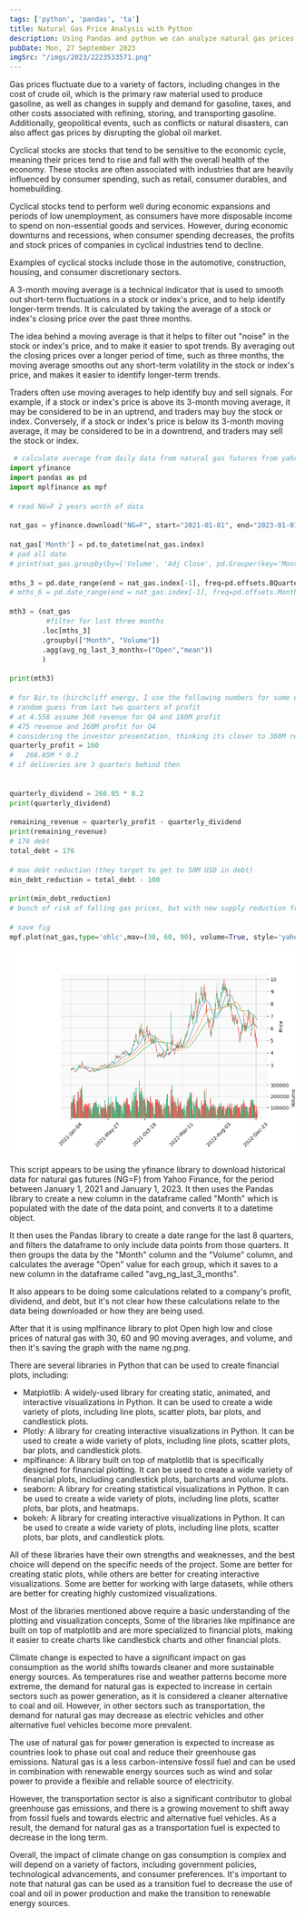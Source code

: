 ```yaml
---
tags: ['python', 'pandas', 'ta']
title: Natural Gas Price Analysis with Python
description: Using Pandas and python we can analyze natural gas prices.
pubDate: Mon, 27 September 2023
imgSrc: "/imgs/2023/2223533571.png"
---
```


Gas prices fluctuate due to a variety of factors, including changes in the cost of crude oil, which is the primary raw material used to produce gasoline, as well as changes in supply and demand for gasoline, taxes, and other costs associated with refining, storing, and transporting gasoline. Additionally, geopolitical events, such as conflicts or natural disasters, can also affect gas prices by disrupting the global oil market.


Cyclical stocks are stocks that tend to be sensitive to the economic cycle, meaning their prices tend to rise and fall with the overall health of the economy. These stocks are often associated with industries that are heavily influenced by consumer spending, such as retail, consumer durables, and homebuilding.

Cyclical stocks tend to perform well during economic expansions and periods of low unemployment, as consumers have more disposable income to spend on non-essential goods and services. However, during economic downturns and recessions, when consumer spending decreases, the profits and stock prices of companies in cyclical industries tend to decline.

Examples of cyclical stocks include those in the automotive, construction, housing, and consumer discretionary sectors.


A 3-month moving average is a technical indicator that is used to smooth out short-term fluctuations in a stock or index's price, and to help identify longer-term trends. It is calculated by taking the average of a stock or index's closing price over the past three months.

The idea behind a moving average is that it helps to filter out "noise" in the stock or index's price, and to make it easier to spot trends. By averaging out the closing prices over a longer period of time, such as three months, the moving average smooths out any short-term volatility in the stock or index's price, and makes it easier to identify longer-term trends.

Traders often use moving averages to help identify buy and sell signals. For example, if a stock or index's price is above its 3-month moving average, it may be considered to be in an uptrend, and traders may buy the stock or index. Conversely, if a stock or index's price is below its 3-month moving average, it may be considered to be in a downtrend, and traders may sell the stock or index.


```python 
 # calculate average from daily data from natural gas futures from yahoo finance
import yfinance
import pandas as pd
import mplfinance as mpf

# read NG=F 2 years worth of data

nat_gas = yfinance.download("NG=F", start="2021-01-01", end="2023-01-01")

nat_gas['Month'] = pd.to_datetime(nat_gas.index)
# pad all date
# print(nat_gas.groupby(by=['Volume', 'Adj Close', pd.Grouper(key='Month', freq='3M')])['Open'].agg('mean'))

mths_3 = pd.date_range(end = nat_gas.index[-1], freq=pd.offsets.BQuarterEnd(),periods=8)
# mths_6 = pd.date_range(end = nat_gas.index[-1], freq=pd.offsets.MonthBegin(6),periods=4)

mth3 = (nat_gas
         #filter for last three months
        .loc[mths_3]
        .groupby(["Month", "Volume"])
        .agg(avg_ng_last_3_months=("Open","mean"))
        )

print(mth3)

# for Bir.to (birchcliff energy, I use the following numbers for some estimations)
# random guess from last two quarters of profit
# at 4.558 assume 360 revenue for Q4 and 160M profit
# 475 revenue and 260M profit for Q4
# considering the investor presentation, thinking its closer to 360M revenue and 160 M profit.
quarterly_profit = 160
# 	266.05M * 0.2
# if deliveries are 3 quarters behind then 


quarterly_dividend = 266.05 * 0.2
print(quarterly_dividend)

remaining_revenue = quarterly_profit - quarterly_dividend
print(remaining_revenue)
# 176 debt
total_debt = 176

# max debt reduction (they target to get to 50M USD in debt)
min_debt_reduction = total_debt - 100

print(min_debt_reduction)
# bunch of risk of falling gas prices, but with new supply reduction from russia, doubt it would be so bad.

# save fig
mpf.plot(nat_gas,type='ohlc',mav=(30, 60, 90), volume=True, style='yahoo', savefig='ng.png') 
```

![markdown](/imgs/2023/ng.png)

This script appears to be using the yfinance library to download historical data for natural gas futures (NG=F) from Yahoo Finance, for the period between January 1, 2021 and January 1, 2023. It then uses the Pandas library to create a new column in the dataframe called "Month" which is populated with the date of the data point, and converts it to a datetime object.

It then uses the Pandas library to create a date range for the last 8 quarters, and filters the dataframe to only include data points from those quarters. It then groups the data by the "Month" column and the "Volume" column, and calculates the average "Open" value for each group, which it saves to a new column in the dataframe called "avg\_ng\_last\_3\_months".

It also appears to be doing some calculations related to a company's profit, dividend, and debt, but it's not clear how these calculations relate to the data being downloaded or how they are being used.

After that it is using mplfinance library to plot Open high low and close prices of natural gas with 30, 60 and 90 moving averages, and volume, and then it's saving the graph with the name ng.png.


There are several libraries in Python that can be used to create financial plots, including:

* Matplotlib: A widely-used library for creating static, animated, and interactive visualizations in Python. It can be used to create a wide variety of plots, including line plots, scatter plots, bar plots, and candlestick plots.
* Plotly: A library for creating interactive visualizations in Python. It can be used to create a wide variety of plots, including line plots, scatter plots, bar plots, and candlestick plots.
* mplfinance: A library built on top of matplotlib that is specifically designed for financial plotting. It can be used to create a wide variety of financial plots, including candlestick plots, barcharts and volume plots.
* seaborn: A library for creating statistical visualizations in Python. It can be used to create a wide variety of plots, including line plots, scatter plots, bar plots, and heatmaps.
* bokeh: A library for creating interactive visualizations in Python. It can be used to create a wide variety of plots, including line plots, scatter plots, bar plots, and candlestick plots.

All of these libraries have their own strengths and weaknesses, and the best choice will depend on the specific needs of the project. Some are better for creating static plots, while others are better for creating interactive visualizations. Some are better for working with large datasets, while others are better for creating highly customized visualizations.

Most of the libraries mentioned above require a basic understanding of the plotting and visualization concepts, Some of the libraries like mplfinance are built on top of matplotlib and are more specialized to financial plots, making it easier to create charts like candlestick charts and other financial plots.


Climate change is expected to have a significant impact on gas consumption as the world shifts towards cleaner and more sustainable energy sources. As temperatures rise and weather patterns become more extreme, the demand for natural gas is expected to increase in certain sectors such as power generation, as it is considered a cleaner alternative to coal and oil. However, in other sectors such as transportation, the demand for natural gas may decrease as electric vehicles and other alternative fuel vehicles become more prevalent.

The use of natural gas for power generation is expected to increase as countries look to phase out coal and reduce their greenhouse gas emissions. Natural gas is a less carbon-intensive fossil fuel and can be used in combination with renewable energy sources such as wind and solar power to provide a flexible and reliable source of electricity.

However, the transportation sector is also a significant contributor to global greenhouse gas emissions, and there is a growing movement to shift away from fossil fuels and towards electric and alternative fuel vehicles. As a result, the demand for natural gas as a transportation fuel is expected to decrease in the long term.

Overall, the impact of climate change on gas consumption is complex and will depend on a variety of factors, including government policies, technological advancements, and consumer preferences. It's important to note that natural gas can be used as a transition fuel to decrease the use of coal and oil in power production and make the transition to renewable energy sources.


